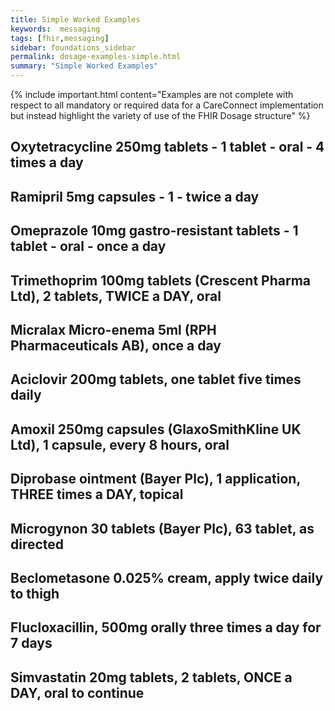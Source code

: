 ```yaml
---
title: Simple Worked Examples
keywords:  messaging
tags: [fhir,messaging]
sidebar: foundations_sidebar
permalink: dosage-examples-simple.html
summary: "Simple Worked Examples"
---
```


{% include important.html content="Examples are not complete with respect to all mandatory or required data for a CareConnect implementation but instead highlight the variety of use of the FHIR Dosage structure" %}

## Oxytetracycline 250mg tablets - 1 tablet - oral - 4 times a day ##

<script src="https://gist.github.com/RobertGoochUK/2b88fe64156c2d3c788328463d7a4a5d.js"></script>

## Ramipril 5mg capsules - 1 - twice a day ##

<script src="https://gist.github.com/RobertGoochUK/91cff732c159dabb452c52a0a92f688a.js"></script>

## Omeprazole 10mg gastro-resistant tablets - 1 tablet - oral - once a day ##

<script src="https://gist.github.com/RobertGoochUK/b80afd58861658643c8265d3cb622979.js"></script>

## Trimethoprim 100mg tablets (Crescent Pharma Ltd), 2 tablets, TWICE a DAY, oral ##

<script src="https://gist.github.com/RobertGoochUK/55593efcf8d81d681bed1a3dc4f9d1c4.js"></script>

## Micralax Micro-enema 5ml (RPH Pharmaceuticals AB), once a day ##

<script src="https://gist.github.com/RobertGoochUK/15231b8269739c11bf86fe4948f7090f.js"></script>

## Aciclovir 200mg tablets, one tablet five times daily ##

<script src="https://gist.github.com/RobertGoochUK/9dadfd13bf632cad40883383a30c35b1.js"></script>

## Amoxil 250mg capsules (GlaxoSmithKline UK Ltd), 1 capsule, every 8 hours, oral ##

<script src="https://gist.github.com/RobertGoochUK/3ef048f8fb97d26bac1c0d4e13c4a6fb.js"></script>

## Diprobase ointment (Bayer Plc), 1 application, THREE times a DAY, topical ##

<script src="https://gist.github.com/RobertGoochUK/8c72ae276972c87272056eb2e984a956.js"></script>

## Microgynon 30 tablets (Bayer Plc), 63 tablet, as directed ##

<script src="https://gist.github.com/RobertGoochUK/2d5b5a1261bb9a785618fbf5380e9e20.js"></script>

## Beclometasone 0.025% cream, apply twice daily to thigh ##

<script src="https://gist.github.com/RobertGoochUK/5efddc06de5180593a38cd907de63443.js"></script>

## Flucloxacillin, 500mg orally three times a day for 7 days ##

<script src="https://gist.github.com/RobertGoochUK/17e0acb88b76bbcb82b3b6f6c34d7f31.js"></script>

## Simvastatin 20mg tablets, 2 tablets, ONCE a DAY, oral to continue ##

<script src="https://gist.github.com/RobertGoochUK/76d1dc65f3021f5c4e50409fde924a1c.js"></script>